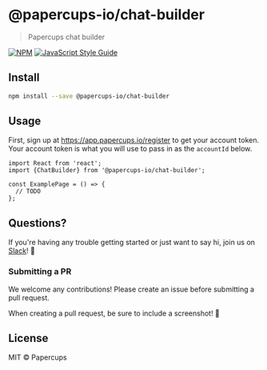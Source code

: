 # @papercups-io/chat-builder

> Papercups chat builder

[![NPM](https://img.shields.io/npm/v/@papercups-io/chat-builder.svg)](https://www.npmjs.com/package/@papercups-io/chat-builder) [![JavaScript Style Guide](https://img.shields.io/badge/code_style-standard-brightgreen.svg)](https://standardjs.com)

## Install

```bash
npm install --save @papercups-io/chat-builder
```

## Usage

First, sign up at https://app.papercups.io/register to get your account token. Your account token is what you will use to pass in as the `accountId` below.

```tsx
import React from 'react';
import {ChatBuilder} from '@papercups-io/chat-builder';

const ExamplePage = () => {
  // TODO
};
```

## Questions?

If you're having any trouble getting started or just want to say hi, join us on [Slack](https://join.slack.com/t/papercups-io/shared_invite/zt-h0c3fxmd-hZi1Zp8~D61S6GD16aMqmg)! :wave:

### Submitting a PR

We welcome any contributions! Please create an issue before submitting a pull request.

When creating a pull request, be sure to include a screenshot! 🎨

## License

MIT © Papercups
